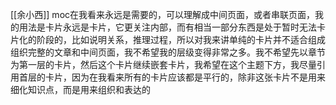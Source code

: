[[余小西]]
moc在我看来永远是需要的，可以理解成中间页面，或者串联页面，我的用法是卡片永远是卡片，它更关注内部，而有相当一部分东西是处于暂时无法卡片化的阶段的，比如说明关系，推理过程，所以对我来讲单纯的卡片并不适合组成组织完整的文章和中间页面，我不希望我的层级变得非常之多。我不希望先以章节为第一层的卡片，然后这个卡片继续嵌套卡片，我希望在这个主题下方，我尽量引用首层的卡片，因为在我看来所有的卡片应该都是平行的，除非这张卡片不是用来细化知识点，而是用来组织和表达的